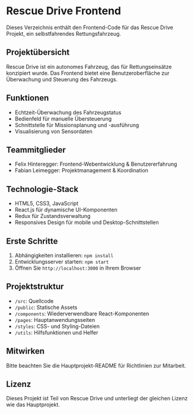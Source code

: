 # Rescue Drive Frontend

Dieses Verzeichnis enthält den Frontend-Code für das Rescue Drive Projekt, ein selbstfahrendes Rettungsfahrzeug.

## Projektübersicht

Rescue Drive ist ein autonomes Fahrzeug, das für Rettungseinsätze konzipiert wurde. Das Frontend bietet eine Benutzeroberfläche zur Überwachung und Steuerung des Fahrzeugs.

## Funktionen

- Echtzeit-Überwachung des Fahrzeugstatus
- Bedienfeld für manuelle Übersteuerung
- Schnittstelle für Missionsplanung und -ausführung
- Visualisierung von Sensordaten

## Teammitglieder

- Felix Hinteregger: Frontend-Webentwicklung & Benutzererfahrung
- Fabian Leimegger: Projektmanagement & Koordination

## Technologie-Stack

- HTML5, CSS3, JavaScript
- React.js für dynamische UI-Komponenten
- Redux für Zustandsverwaltung
- Responsives Design für mobile und Desktop-Schnittstellen

## Erste Schritte

1. Abhängigkeiten installieren: `npm install`
2. Entwicklungsserver starten: `npm start`
3. Öffnen Sie `http://localhost:3000` in Ihrem Browser

## Projektstruktur

- `/src`: Quellcode
- `/public`: Statische Assets
- `/components`: Wiederverwendbare React-Komponenten
- `/pages`: Hauptanwendungsseiten
- `/styles`: CSS- und Styling-Dateien
- `/utils`: Hilfsfunktionen und Helfer

## Mitwirken

Bitte beachten Sie die Hauptprojekt-README für Richtlinien zur Mitarbeit.

## Lizenz

Dieses Projekt ist Teil von Rescue Drive und unterliegt der gleichen Lizenz wie das Hauptprojekt.
